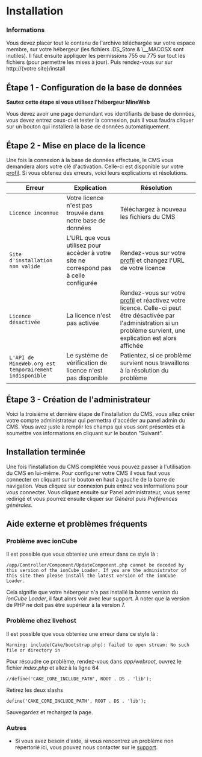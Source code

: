 # Installation

<aside class="alert alert-info">
<h3>Informations</h3>
<p>Vous devez placer tout le contenu de l'archive téléchargée sur votre espace membre, sur votre hébergeur (les fichiers .DS_Store & \__MACOSX sont inutiles). Il faut ensuite appliquer les permissions 755 ou 775 sur tout les fichiers (pour permettre les mises à jour). Puis rendez-vous sur sur http://{votre site}/install</p>
</aside>

## Étape 1 - Configuration de la base de données

__Sautez cette étape si vous utilisez l'hébergeur MineWeb__

Vous devez avoir une page demandant vos identifiants de base de données, vous devez entrez ceux-ci et tester la connexion, puis il vous faudra cliquer sur un bouton qui installera la base de données automatiquement.

## Étape 2 - Mise en place de la licence

Une fois la connexion à la base de données effectuée, le CMS vous demandera alors votre clé d'activation. Celle-ci est disponible sur votre [profil](http://mineweb.org/user/profile).
Si vous obtenez des erreurs, voici leurs explications et résolutions.

Erreur | Explication | Résolution
--------- | ------- | -----------
`Licence inconnue` | Votre licence n'est pas trouvée dans notre base de données | Téléchargez à nouveau les fichiers du CMS
`Site d'installation non valide` | L'URL que vous utilisez pour accèder à votre site ne correspond pas à celle configurée | Rendez-vous sur votre [profil](http://mineweb.org/user/profile) et changez l'URL de votre licence
`Licence désactivée` | La licence n'est pas activée | Rendez-vous sur votre [profil](http://mineweb.org/user/profile) et réactivez votre licence. Celle-ci peut être désactivée par l'administration si un problème survient, une explication est alors affichée
`L'API de MineWeb.org est temporairement indisponible` | Le système de vérification de licence n'est pas disponible | Patientez, si ce problème survient nous travaillons à la résolution du problème

## Étape 3 - Création de l'administrateur

Voici la troisième et dernière étape de l'installation du CMS, vous allez créer votre compte administrateur qui permettra d'accéder au panel admin du CMS. Vous avez juste à remplir les champs qui vous sont présentés et à soumettre vos informations en cliquant sur le bouton "Suivant".

## Installation terminée

Une fois l'installation du CMS complétée vous pouvez passer à l'utilisation du CMS en lui-même. Pour configurer votre CMS il vous faut vous connecter en cliquant sur le bouton en haut à gauche de la barre de navigation. Vous cliquez sur connexion puis entrez vos informations pour vous connecter. Vous cliquez ensuite sur Panel administrateur, vous serez redirigé et vous pourrez ensuite cliquer sur _Général_ puis _Préférences générales_.

## Aide externe et problèmes fréquents

### Problème avec ionCube

Il est possible que vous obteniez une erreur dans ce style là :

`/app/Controller/Component/UpdateComponent.php cannot be decoded by this version of the ionCube Loader. If you are the administrator of this site then please install the latest version of the ionCube Loader.`

Cela signifie que votre hébergeur n'a pas installé la bonne version du _ionCube Loader_, il faut alors voir avec leur support. À noter que la version de PHP ne doit pas être supérieur à la version 7.

### Problème chez livehost

Il est possible que vous obteniez une erreur dans ce style là :

`Warning: include(Cake/bootstrap.php): failed to open stream: No such file or directory in`

Pour résoudre ce problème, rendez-vous dans _app/webroot_, ouvrez le fichier _index.php_ et allez à la ligne 64

`//define('CAKE_CORE_INCLUDE_PATH', ROOT . DS . 'lib');`

Retirez les deux slashs

`define('CAKE_CORE_INCLUDE_PATH', ROOT . DS . 'lib');`

Sauvegardez et rechargez la page.


### Autres

- Si vous avez besoin d'aide, si vous rencontrez un problème non répertorié ici, vous pouvez nous contacter sur le [support](http://mineweb.org/support).
